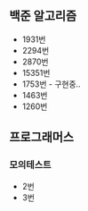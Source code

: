## 백준 알고리즘

- 1931번 
- 2294번
- 2870번
- 15351번
- 1753번 - 구현중..
- 1463번
- 1260번


## 프로그래머스

### 모의테스트
- 2번
- 3번